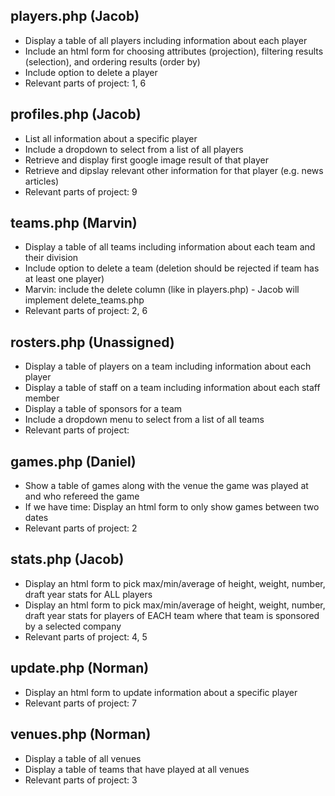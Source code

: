 ## players.php (Jacob)

- Display a table of all players including information about each player
- Include an html form for choosing attributes (projection), filtering results (selection), and ordering results (order by)
- Include option to delete a player
- Relevant parts of project: 1, 6

## profiles.php (Jacob)

- List all information about a specific player
- Include a dropdown to select from a list of all players
- Retrieve and display first google image result of that player
- Retrieve and dipslay relevant other information for that player (e.g. news articles)
- Relevant parts of project: 9

## teams.php (Marvin)

- Display a table of all teams including information about each team and their division
- Include option to delete a team (deletion should be rejected if team has at least one player)
- Marvin: include the delete column (like in players.php) - Jacob will implement delete_teams.php
- Relevant parts of project: 2, 6

## rosters.php (Unassigned)

- Display a table of players on a team including information about each player
- Display a table of staff on a team including information about each staff member
- Display a table of sponsors for a team
- Include a dropdown menu to select from a list of all teams
- Relevant parts of project: 

## games.php (Daniel)

- Show a table of games along with the venue the game was played at and who refereed the game
- If we have time: Display an html form to only show games between two dates
- Relevant parts of project: 2

## stats.php (Jacob)

- Display an html form to pick max/min/average of height, weight, number, draft year stats for ALL players
- Display an html form to pick max/min/average of height, weight, number, draft year stats for players of EACH team where that team is sponsored by a selected company
- Relevant parts of project: 4, 5

## update.php (Norman)

- Display an html form to update information about a specific player
- Relevant parts of project: 7

## venues.php (Norman)

- Display a table of all venues
- Display a table of teams that have played at all venues
- Relevant parts of project: 3
